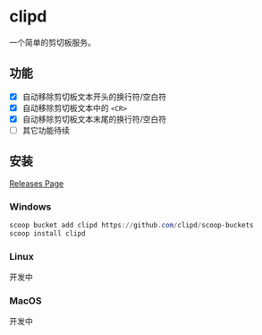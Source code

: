 # clipd

一个简单的剪切板服务。

## 功能

- [x] 自动移除剪切板文本开头的换行符/空白符
- [x] 自动移除剪切板文本中的 `<CR>`
- [x] 自动移除剪切板文本末尾的换行符/空白符
- [ ] 其它功能待续

## 安装

[Releases Page](https://github.com/clipd/clipd/releases/latest)

### Windows

```ps1
scoop bucket add clipd https://github.com/clipd/scoop-buckets
scoop install clipd
```

### Linux

开发中

### MacOS

开发中
